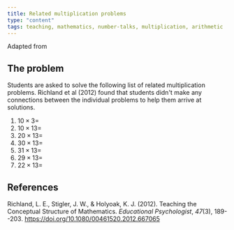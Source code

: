 ```yaml
--- 
title: Related multiplication problems
type: "content"
tags: teaching, mathematics, number-talks, multiplication, arithmetic
---
```




Adapted from 

## The problem

Students are asked to solve the following list of related multiplication problems.  Richland et al (2012) found that students didn't make any connections between the individual problems to help them arrive at solutions.

1. $10 \times 3 =$
2. $10 \times 13 =$
3. $20 \times 13 =$
4. $30 \times 13 =$
5. $31 \times 13 =$
6. $29 \times 13 =$
7. $22 \times 13 =$

## References

Richland, L. E., Stigler, J. W., & Holyoak, K. J. (2012). Teaching the Conceptual Structure of Mathematics. *Educational Psychologist*, *47*(3), 189--203. <https://doi.org/10.1080/00461520.2012.667065>

